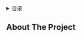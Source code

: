 <!-- TABLE OF CONTENTS -->
<details>
  <summary>目录</summary>
  <ol>
    <li>
      <a href="#about-the-project">项目介绍</a>
    </li>
    <li>
      <a href="#some-details">一些细节</a>
    </li>
    <li><a href="#usage">Usage</a></li>
    <li><a href="#show-result">效果展示</a></li>
  </ol>
</details>

<!-- ABOUT THE PROJECT -->
## About The Project